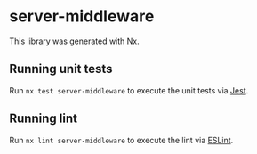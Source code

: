 # server-middleware

This library was generated with [Nx](https://nx.dev).

## Running unit tests

Run `nx test server-middleware` to execute the unit tests via [Jest](https://jestjs.io).

## Running lint

Run `nx lint server-middleware` to execute the lint via [ESLint](https://eslint.org/).
